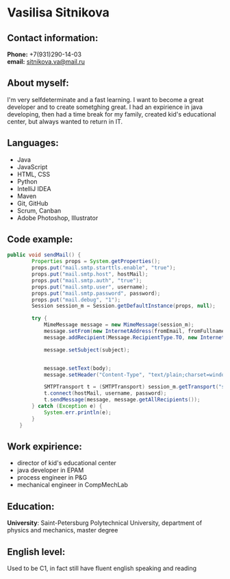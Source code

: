# Vasilisa Sitnikova #

## Contact information:
**Phone:** +7(931)290-14-03  
**email:** sitnikova.va@mail.ru

## About myself:
I'm very selfdeterminate and a fast learning. I want to become a great developer and to create sometghing great. I had an expirience in java developing, then had a time break for my family, created kid's educational center, but always wanted to return in IT.

## Languages:
- Java
- JavaScript
- HTML, CSS
- Python
- IntelliJ IDEA
- Maven
- Git, GitHub
- Scrum, Canban
- Adobe Photoshop, Illustrator

## Code example:

```java
public void sendMail() {
        Properties props = System.getProperties();
        props.put("mail.smtp.starttls.enable", "true");
        props.put("mail.smtp.host", hostMail);
        props.put("mail.smtp.auth", "true");
        props.put("mail.smtp.user", username);
        props.put("mail.smtp.password", password);
        props.put("mail.debug", "1");
        Session session_m = Session.getDefaultInstance(props, null);

        try {
            MimeMessage message = new MimeMessage(session_m);
            message.setFrom(new InternetAddress(fromEmail, fromFullname));
            message.addRecipient(Message.RecipientType.TO, new InternetAddress(emailUser, fullnameUser));

            message.setSubject(subject);


            message.setText(body);
            message.setHeader("Content-Type", "text/plain;charset=windows-1251");

            SMTPTransport t = (SMTPTransport) session_m.getTransport("smtp");
            t.connect(hostMail, username, password);
            t.sendMessage(message, message.getAllRecipients());
        } catch (Exception e) {
            System.err.println(e);
        }
    }
```

## Work expirience:
 - director of kid's educational center
 - java developer in EPAM
 - process engineer in P&G
 - mechanical engineer in CompMechLab

 ## Education:
  **University**: Saint-Petersburg Polytechnical University, department of physics and mechanics, master degree

  ## English level:
  Used to be C1, in fact still have fluent english speaking and reading
